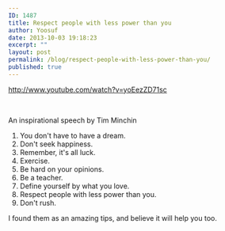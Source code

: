```yaml
---
ID: 1487
title: Respect people with less power than you
author: Yoosuf
date: 2013-10-03 19:18:23
excerpt: ""
layout: post
permalink: /blog/respect-people-with-less-power-than-you/
published: true
---
```

http://www.youtube.com/watch?v=yoEezZD71sc

&nbsp;

An inspirational speech by Tim Minchin
<ol>
	<li>You don't have to have a dream.</li>
	<li>Don't seek happiness.</li>
	<li>Remember, it's all luck.</li>
	<li>Exercise.</li>
	<li>Be hard on your opinions.</li>
	<li>Be a teacher.</li>
	<li>Define yourself by what you love.</li>
	<li>Respect people with less power than you.</li>
	<li>Don't rush.</li>
</ol>
I found them as an amazing tips, and believe it will help you too.
